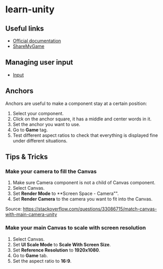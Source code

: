 # learn-unity

## Useful links

- [Official documentation](https://docs.unity3d.com/2020.2/Documentation/ScriptReference/)
- [ShareMyGame](https://sharemygame.com/)


## Managing user input

- [Input](https://docs.unity3d.com/2020.2/Documentation/ScriptReference/Input.html)

## Anchors

Anchors are useful to make a component stay at a certain position:

1. Select your component.
2. Click on the anchor square, it has a middle and center words in it.
3. Set the anchor you want to use.
4. Go to **Game** tag.
5. Test different aspect ratios to check that everything is displayed fine under different situations.


## Tips & Tricks

### Make your camera to fill the Canvas

1. Make sure Camera component is not a child of Canvas component.
2. Select Canvas.
3. Set **Render Mode** to **Screen Space - Camera"".
4. Set **Render Camera** to the camera you want to fit into the Canvas.

Source: https://stackoverflow.com/questions/33086715/match-canvas-with-main-camera-unity

### Make your main Canvas to scale with screen resolution

1. Select Canvas.
2. Set **UI Scale Mode** to **Scale With Screen Size**.
3. Set **Reference Resolution** to **1920x1080**.
4. Go to **Game** tab.
5. Set the aspect ratio to **16:9**.




